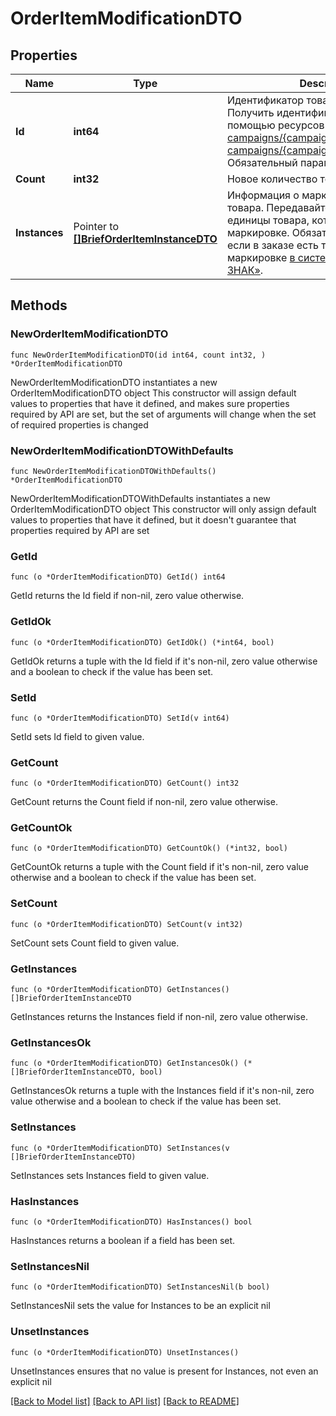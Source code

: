 # OrderItemModificationDTO

## Properties

Name | Type | Description | Notes
------------ | ------------- | ------------- | -------------
**Id** | **int64** | Идентификатор товара в рамках заказа.  Получить идентификатор можно с помощью ресурсов [GET campaigns/{campaignId}/orders](../../reference/orders/getOrders.md) или [GET campaigns/{campaignId}/orders/{orderId}](../../reference/orders/getOrder.md).  Обязательный параметр.  | 
**Count** | **int32** | Новое количество товара. | 
**Instances** | Pointer to [**[]BriefOrderItemInstanceDTO**](BriefOrderItemInstanceDTO.md) | Информация о маркировке единиц товара.  Передавайте в запросе все единицы товара, который подлежит маркировке.  Обязательный параметр, если в заказе есть товары, подлежащие маркировке [в системе «Честный ЗНАК»](https://честныйзнак.рф/).  | [optional] 

## Methods

### NewOrderItemModificationDTO

`func NewOrderItemModificationDTO(id int64, count int32, ) *OrderItemModificationDTO`

NewOrderItemModificationDTO instantiates a new OrderItemModificationDTO object
This constructor will assign default values to properties that have it defined,
and makes sure properties required by API are set, but the set of arguments
will change when the set of required properties is changed

### NewOrderItemModificationDTOWithDefaults

`func NewOrderItemModificationDTOWithDefaults() *OrderItemModificationDTO`

NewOrderItemModificationDTOWithDefaults instantiates a new OrderItemModificationDTO object
This constructor will only assign default values to properties that have it defined,
but it doesn't guarantee that properties required by API are set

### GetId

`func (o *OrderItemModificationDTO) GetId() int64`

GetId returns the Id field if non-nil, zero value otherwise.

### GetIdOk

`func (o *OrderItemModificationDTO) GetIdOk() (*int64, bool)`

GetIdOk returns a tuple with the Id field if it's non-nil, zero value otherwise
and a boolean to check if the value has been set.

### SetId

`func (o *OrderItemModificationDTO) SetId(v int64)`

SetId sets Id field to given value.


### GetCount

`func (o *OrderItemModificationDTO) GetCount() int32`

GetCount returns the Count field if non-nil, zero value otherwise.

### GetCountOk

`func (o *OrderItemModificationDTO) GetCountOk() (*int32, bool)`

GetCountOk returns a tuple with the Count field if it's non-nil, zero value otherwise
and a boolean to check if the value has been set.

### SetCount

`func (o *OrderItemModificationDTO) SetCount(v int32)`

SetCount sets Count field to given value.


### GetInstances

`func (o *OrderItemModificationDTO) GetInstances() []BriefOrderItemInstanceDTO`

GetInstances returns the Instances field if non-nil, zero value otherwise.

### GetInstancesOk

`func (o *OrderItemModificationDTO) GetInstancesOk() (*[]BriefOrderItemInstanceDTO, bool)`

GetInstancesOk returns a tuple with the Instances field if it's non-nil, zero value otherwise
and a boolean to check if the value has been set.

### SetInstances

`func (o *OrderItemModificationDTO) SetInstances(v []BriefOrderItemInstanceDTO)`

SetInstances sets Instances field to given value.

### HasInstances

`func (o *OrderItemModificationDTO) HasInstances() bool`

HasInstances returns a boolean if a field has been set.

### SetInstancesNil

`func (o *OrderItemModificationDTO) SetInstancesNil(b bool)`

 SetInstancesNil sets the value for Instances to be an explicit nil

### UnsetInstances
`func (o *OrderItemModificationDTO) UnsetInstances()`

UnsetInstances ensures that no value is present for Instances, not even an explicit nil

[[Back to Model list]](../README.md#documentation-for-models) [[Back to API list]](../README.md#documentation-for-api-endpoints) [[Back to README]](../README.md)


